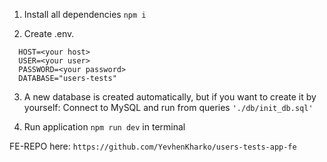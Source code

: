 1. Install all dependencies ```npm i```

2. Create .env.
```
  HOST=<your host>
  USER=<your user>
  PASSWORD=<your password>
  DATABASE="users-tests"
```

3. A new database is created automatically, but if you want to create it by yourself: Connect to MySQL and run from queries ```'./db/init_db.sql'```

4. Run application ```npm run dev``` in terminal

FE-REPO here: ```https://github.com/YevhenKharko/users-tests-app-fe```
